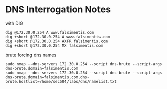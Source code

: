 # DNS Interrogation Notes

with DIG

```
dig @172.30.0.254 A www.falsimentis.com
dig +short @172.30.0.254 A www.falsimentis.com
dig +short @172.30.0.254 AXFR falsimentis.com
dig +short @172.30.0.254 MX falsimentis.com
```

brute forcing dns names

```
sudo nmap --dns-servers 172.30.0.254 --script dns-brute --script-args dns-brute.domain=falsimentis.com
sudo nmap --dns-servers 172.30.0.254 --script dns-brute --script-args dns-brute.domain=falsimentis.com,dns-brute.hostlist=/home/sec504/labs/dns/namelist.txt

```

